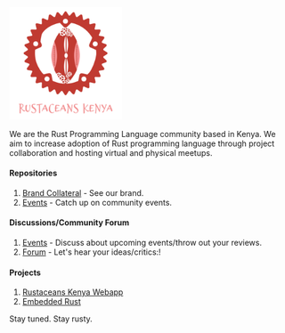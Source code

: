 <img src="https://raw.githubusercontent.com/RustaceansKenya/Brand-Collateral/master/Logos/RustaceansKenya-Logo.svg" width="40%" height = "auto" />

We are the Rust Programming Language community based in Kenya. We aim to increase adoption of Rust programming language through project collaboration and hosting virtual and physical meetups.

#### Repositories
1. [Brand Collateral](https://github.com/RustaceansKenya/Brand-Collateral) - See our brand.
2. [Events](https://github.com/RustaceansKenya/Events) - Catch up on community events.

#### Discussions/Community Forum
1. [Events](https://github.com/RustaceansKenya/Events/discussions) - Discuss about upcoming events/throw out your reviews.
2. [Forum](https://github.com/orgs/RustaceansKenya/discussions) - Let's hear your ideas/critics:!

#### Projects
1. [Rustaceans Kenya Webapp](https://github.com/RustaceansKenya/RustaceansKenyaWebapp)
2. [Embedded Rust](https://github.com/RustaceansKenya/EmbeddedRust)

Stay tuned. Stay rusty.
